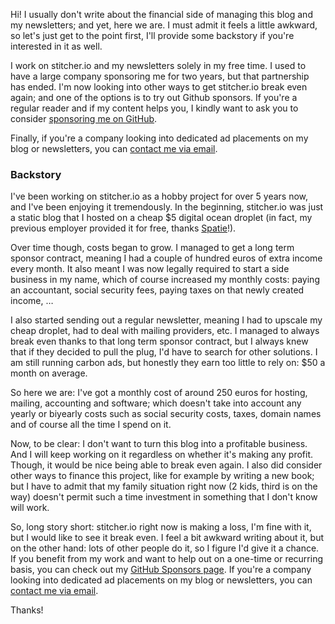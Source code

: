 Hi! I usually don't write about the financial side of managing this blog and my newsletters; and yet, here we are. I must admit it feels a little awkward, so let's just get to the point first, I'll provide some backstory if you're interested in it as well. 

I work on stitcher.io and my newsletters solely in my free time. I used to have a large company sponsoring me for two years, but that partnership has ended. I'm now looking into other ways to get stitcher.io break even again; and one of the options is to try out Github sponsors. If you're a regular reader and if my content helps you, I kindly want to ask you to consider [sponsoring me on GitHub](https://github.com/sponsors/brendt/).

Finally, if you're a company looking into dedicated ad placements on my blog or newsletters, you can [contact me via email](mailto:brendt@stitcher.io).

### Backstory

I've been working on stitcher.io as a hobby project for over 5 years now, and I've been enjoying it tremendously. In the beginning, stitcher.io was just a static blog that I hosted on a cheap $5 digital ocean droplet (in fact, my previous employer provided it for free, thanks [Spatie](https://spatie.be/)!).

Over time though, costs began to grow. I managed to get a long term sponsor contract, meaning I had a couple of hundred euros of extra income every month. It also meant I was now legally required to start a side business in my name, which of course increased my monthly costs: paying an accountant, social security fees, paying taxes on that newly created income, … 

I also started sending out a regular newsletter, meaning I had to upscale my cheap droplet, had to deal with mailing providers, etc. I managed to always break even thanks to that long term sponsor contract, but I always knew that if they decided to pull the plug, I'd have to search for other solutions. I am still running carbon ads, but honestly they earn too little to rely on: $50 a month on average.

So here we are: I've got a monthly cost of around 250 euros for hosting, mailing, accounting and software; which doesn't take into account any yearly or biyearly costs such as social security costs, taxes, domain names and of course all the time I spend on it.

Now, to be clear: I don't want to turn this blog into a profitable business. And I will keep working on it regardless on whether it's making any profit. Though, it would be nice being able to break even again. I also did consider other ways to finance this project, like for example by writing a new book; but I have to admit that my family situation right now (2 kids, third is on the way) doesn't permit such a time investment in something that I don't know will work.

So, long story short: stitcher.io right now is making a loss, I'm fine with it, but I would like to see it break even. I feel a bit awkward writing about it, but on the other hand: lots of other people do it, so I figure I'd give it a chance. If you benefit from my work and want to help out on a one-time or recurring basis, you can check out my [GitHub Sponsors page](https://github.com/sponsors/brendt/).  If you're a company looking into dedicated ad placements on my blog or newsletters, you can [contact me via email](mailto:brendt@stitcher.io).

Thanks!